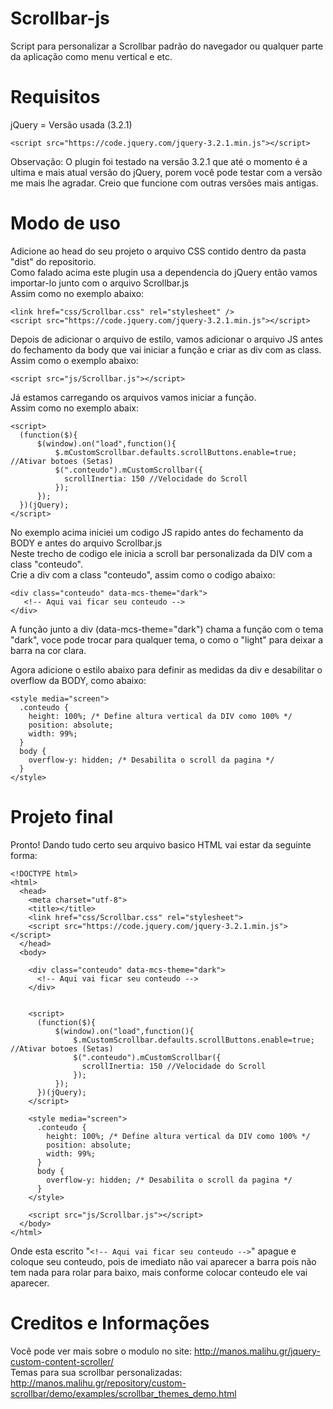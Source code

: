 # Scrollbar-js

Script para personalizar a Scrollbar padrão do navegador ou qualquer parte da aplicação como menu vertical e etc.

# Requisitos

jQuery = Versão usada (3.2.1)

```
<script src="https://code.jquery.com/jquery-3.2.1.min.js"></script>
```
Observação: O plugin foi testado na versão 3.2.1 que até o momento é a ultima e mais atual versão do jQuery, porem você pode testar com a versão me mais lhe agradar. Creio que funcione com outras versões mais antigas.

# Modo de uso

Adicione ao head do seu projeto o arquivo CSS contido dentro da pasta "dist" do repositorio.<br>
Como falado acima este plugin usa a dependencia do jQuery então vamos importar-lo junto com o arquivo Scrollbar.js<br>
Assim como no exemplo abaixo:


```
<link href="css/Scrollbar.css" rel="stylesheet" />
<script src="https://code.jquery.com/jquery-3.2.1.min.js"></script>
```

Depois de adicionar o arquivo de estilo, vamos adicionar o arquivo JS antes do fechamento da body que vai iniciar a função e criar as div com as class.<br>
Assim como o exemplo abaixo:


```
<script src="js/Scrollbar.js"></script>
```

Já estamos carregando os arquivos vamos iniciar a função.<br>
Assim como no exemplo abaix:

```
<script>
  (function($){
      $(window).on("load",function(){
          $.mCustomScrollbar.defaults.scrollButtons.enable=true; //Ativar botoes (Setas)
          $(".conteudo").mCustomScrollbar({
            scrollInertia: 150 //Velocidade do Scroll
          });
      });
  })(jQuery);
</script>
```

No exemplo acima iniciei um codigo JS rapido antes do fechamento da BODY e antes do arquivo Scrollbar.js<br>
Neste trecho de codigo ele inicia a scroll bar personalizada da DIV com a class "conteudo".<br>
Crie a div com a class "conteudo", assim como o codigo abaixo:


```
<div class="conteudo" data-mcs-theme="dark">
   <!-- Aqui vai ficar seu conteudo -->
</div>
```

A função junto a div (data-mcs-theme="dark") chama a função com o tema "dark", voce pode trocar para qualquer tema, o como o "light" para deixar a barra na cor clara.<br>

Agora adicione o estilo abaixo para definir as medidas da div e desabilitar o overflow da BODY, como abaixo:

```
<style media="screen">
  .conteudo {
    height: 100%; /* Define altura vertical da DIV como 100% */
    position: absolute;
    width: 99%;
  }
  body {
    overflow-y: hidden; /* Desabilita o scroll da pagina */
  }
</style>
```

# Projeto final
Pronto! Dando tudo certo seu arquivo basico HTML vai estar da seguinte forma:

```
<!DOCTYPE html>
<html>
  <head>
    <meta charset="utf-8">
    <title></title>
    <link href="css/Scrollbar.css" rel="stylesheet">
    <script src="https://code.jquery.com/jquery-3.2.1.min.js"></script>
  </head>
  <body>

    <div class="conteudo" data-mcs-theme="dark">
      <!-- Aqui vai ficar seu conteudo -->
    </div>


    <script>
      (function($){
          $(window).on("load",function(){
              $.mCustomScrollbar.defaults.scrollButtons.enable=true; //Ativar botoes (Setas)
              $(".conteudo").mCustomScrollbar({
                scrollInertia: 150 //Velocidade do Scroll
              });
          });
      })(jQuery);
    </script>

    <style media="screen">
      .conteudo {
        height: 100%; /* Define altura vertical da DIV como 100% */
        position: absolute;
        width: 99%;
      }
      body {
        overflow-y: hidden; /* Desabilita o scroll da pagina */
      }
    </style>

    <script src="js/Scrollbar.js"></script>
  </body>
</html>

```

Onde esta escrito "```<!-- Aqui vai ficar seu conteudo -->```" apague e coloque seu conteudo, pois de imediato não vai aparecer a barra pois não tem nada para rolar para baixo, mais conforme colocar conteudo ele vai aparecer.

# Creditos e Informações

Você pode ver mais sobre o modulo no site: http://manos.malihu.gr/jquery-custom-content-scroller/ <br>
Temas para sua scrollbar personalizadas: http://manos.malihu.gr/repository/custom-scrollbar/demo/examples/scrollbar_themes_demo.html
